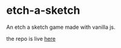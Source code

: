 # etch-a-sketch
An etch a sketch game made with vanilla js.

the repo is live [here](https://craigmarc.github.io/etch-a-sketch/)